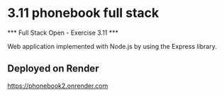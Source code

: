 # 3.11 phonebook full stack

*** Full Stack Open - Exercise 3.11 ***

Web application implemented with Node.js by using the Express library.

## Deployed on Render
https://phonebook2.onrender.com